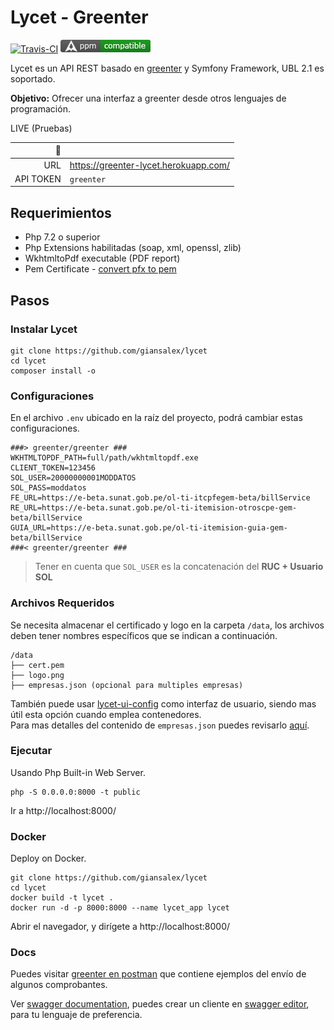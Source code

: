 # Lycet - Greenter
[![Travis-CI](https://img.shields.io/travis/giansalex/lycet.svg?branch=master&style=flat-square)](https://travis-ci.org/giansalex/lycet)
[![PPM Compatible](https://raw.githubusercontent.com/php-pm/ppm-badge/master/ppm-badge.png)](https://github.com/php-pm/php-pm)

Lycet es un API REST basado en [greenter](https://github.com/thegreenter/greenter) y Symfony Framework, UBL 2.1 es soportado.

**Objetivo:** Ofrecer una interfaz a greenter desde otros lenguajes de programación. 

LIVE (Pruebas)

|      :rocket: |                                      |
|--------------:|--------------------------------------|
|URL            | https://greenter-lycet.herokuapp.com/|    
|API TOKEN      | `greenter`                           |

## Requerimientos
- Php 7.2 o superior
- Php Extensions habilitadas (soap, xml, openssl, zlib)
- WkhtmltoPdf executable (PDF report)
- Pem Certificate - [convert pfx to pem](https://github.com/thegreenter/xmldsig/blob/master/CONVERT.md)

## Pasos

### Instalar Lycet
```
git clone https://github.com/giansalex/lycet
cd lycet
composer install -o
```

### Configuraciones  
En el archivo `.env` ubicado en la raíz del proyecto, podrá cambiar estas configuraciones.
```
###> greenter/greenter ###
WKHTMLTOPDF_PATH=full/path/wkhtmltopdf.exe
CLIENT_TOKEN=123456
SOL_USER=20000000001MODDATOS
SOL_PASS=moddatos
FE_URL=https://e-beta.sunat.gob.pe/ol-ti-itcpfegem-beta/billService
RE_URL=https://e-beta.sunat.gob.pe/ol-ti-itemision-otroscpe-gem-beta/billService
GUIA_URL=https://e-beta.sunat.gob.pe/ol-ti-itemision-guia-gem-beta/billService
###< greenter/greenter ###
```

> Tener en cuenta que `SOL_USER` es la concatenación del **RUC + Usuario SOL**

### Archivos Requeridos
Se necesita almacenar el certificado y logo en la carpeta `/data`, los archivos deben tener nombres específicos que se indican
a continuación.
```
/data
├── cert.pem
├── logo.png
├── empresas.json (opcional para multiples empresas)
```
También puede usar [lycet-ui-config](https://giansalex.github.io/lycet-ui-config/) como interfaz de usuario, siendo mas útil
esta opción cuando emplea contenedores.  
Para mas detalles del contenido de `empresas.json` puedes revisarlo [aquí](https://github.com/giansalex/lycet/pull/129).

### Ejecutar    
Usando Php Built-in Web Server.
```
php -S 0.0.0.0:8000 -t public
```
Ir a http://localhost:8000/


### Docker
Deploy on Docker.
```
git clone https://github.com/giansalex/lycet
cd lycet
docker build -t lycet .
docker run -d -p 8000:8000 --name lycet_app lycet 
```

Abrir el navegador, y dirígete a http://localhost:8000/

### Docs

Puedes visitar [greenter en postman](https://www.postman.com/greenter/) que contiene ejemplos del envío de algunos comprobantes.

Ver [swagger documentation](http://petstore.swagger.io/?url=https://raw.githubusercontent.com/giansalex/lycet/master/public/swagger.yaml), puedes crear un cliente en [swagger editor](http://editor.swagger.io/?url=https://raw.githubusercontent.com/giansalex/lycet/master/public/swagger.yaml), para tu lenguaje de preferencia.

